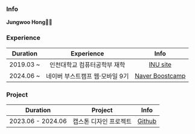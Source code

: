 ### Info

**Jungwoo Hong👐🏻**

### Experience

|Duration|Experience|Info|
|:-:|:-:|:-:|
|2019.03 ~ |인천대학교 컴퓨터공학부 재학|[INU site]([https://artech.cau.ac.kr/](https://cse.inu.ac.kr/isis/index.do?epTicket=INV))|
|2024.06 ~ |네이버 부스트캠프 웹·모바일 9기|[Naver Boostcamp](https://boostcamp.connect.or.kr/program_wm.html)|

### Project

|Duration|Project|Info|
|:-:|:-:|:-:|
|2023.06 - 2024.06|캡스톤 디자인 프로젝트|[Github](https://github.com/HongBoogie/pencil-me-fe)|
